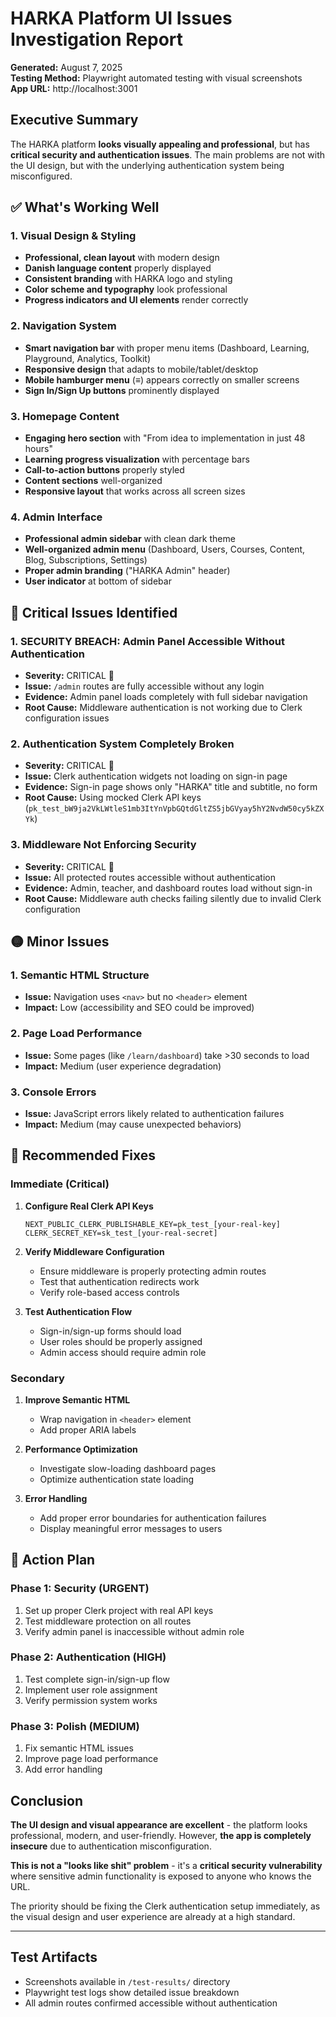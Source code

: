 # HARKA Platform UI Issues Investigation Report

**Generated:** August 7, 2025  
**Testing Method:** Playwright automated testing with visual screenshots  
**App URL:** http://localhost:3001  

## Executive Summary

The HARKA platform **looks visually appealing and professional**, but has **critical security and authentication issues**. The main problems are not with the UI design, but with the underlying authentication system being misconfigured.

## ✅ What's Working Well

### 1. Visual Design & Styling
- **Professional, clean layout** with modern design
- **Danish language content** properly displayed
- **Consistent branding** with HARKA logo and styling
- **Color scheme and typography** look professional
- **Progress indicators and UI elements** render correctly

### 2. Navigation System
- **Smart navigation bar** with proper menu items (Dashboard, Learning, Playground, Analytics, Toolkit)
- **Responsive design** that adapts to mobile/tablet/desktop
- **Mobile hamburger menu** (≡) appears correctly on smaller screens
- **Sign In/Sign Up buttons** prominently displayed

### 3. Homepage Content
- **Engaging hero section** with "From idea to implementation in just 48 hours"
- **Learning progress visualization** with percentage bars
- **Call-to-action buttons** properly styled
- **Content sections** well-organized
- **Responsive layout** that works across all screen sizes

### 4. Admin Interface
- **Professional admin sidebar** with clean dark theme
- **Well-organized admin menu** (Dashboard, Users, Courses, Content, Blog, Subscriptions, Settings)
- **Proper admin branding** ("HARKA Admin" header)
- **User indicator** at bottom of sidebar

## 🚨 Critical Issues Identified

### 1. **SECURITY BREACH: Admin Panel Accessible Without Authentication**
- **Severity:** CRITICAL 🔴
- **Issue:** `/admin` routes are fully accessible without any login
- **Evidence:** Admin panel loads completely with full sidebar navigation
- **Root Cause:** Middleware authentication is not working due to Clerk configuration issues

### 2. **Authentication System Completely Broken**
- **Severity:** CRITICAL 🔴
- **Issue:** Clerk authentication widgets not loading on sign-in page
- **Evidence:** Sign-in page shows only "HARKA" title and subtitle, no form
- **Root Cause:** Using mocked Clerk API keys (`pk_test_bW9ja2VkLWtleS1mb3ItYnVpbGQtdGltZS5jbGVyay5hY2NvdW50cy5kZXYk`)

### 3. **Middleware Not Enforcing Security**
- **Severity:** CRITICAL 🔴
- **Issue:** All protected routes accessible without authentication
- **Evidence:** Admin, teacher, and dashboard routes load without sign-in
- **Root Cause:** Middleware auth checks failing silently due to invalid Clerk configuration

## 🟡 Minor Issues

### 1. **Semantic HTML Structure**
- **Issue:** Navigation uses `<nav>` but no `<header>` element
- **Impact:** Low (accessibility and SEO could be improved)

### 2. **Page Load Performance**
- **Issue:** Some pages (like `/learn/dashboard`) take >30 seconds to load
- **Impact:** Medium (user experience degradation)

### 3. **Console Errors**
- **Issue:** JavaScript errors likely related to authentication failures
- **Impact:** Medium (may cause unexpected behaviors)

## 🔧 Recommended Fixes

### Immediate (Critical)
1. **Configure Real Clerk API Keys**
   ```env
   NEXT_PUBLIC_CLERK_PUBLISHABLE_KEY=pk_test_[your-real-key]
   CLERK_SECRET_KEY=sk_test_[your-real-secret]
   ```

2. **Verify Middleware Configuration**
   - Ensure middleware is properly protecting admin routes
   - Test that authentication redirects work
   - Verify role-based access controls

3. **Test Authentication Flow**
   - Sign-in/sign-up forms should load
   - User roles should be properly assigned
   - Admin access should require admin role

### Secondary
1. **Improve Semantic HTML**
   - Wrap navigation in `<header>` element
   - Add proper ARIA labels

2. **Performance Optimization**
   - Investigate slow-loading dashboard pages
   - Optimize authentication state loading

3. **Error Handling**
   - Add proper error boundaries for authentication failures
   - Display meaningful error messages to users

## 🎯 Action Plan

### Phase 1: Security (URGENT)
1. Set up proper Clerk project with real API keys
2. Test middleware protection on all routes
3. Verify admin panel is inaccessible without admin role

### Phase 2: Authentication (HIGH)
1. Test complete sign-in/sign-up flow
2. Implement user role assignment
3. Verify permission system works

### Phase 3: Polish (MEDIUM)
1. Fix semantic HTML issues
2. Improve page load performance
3. Add error handling

## Conclusion

**The UI design and visual appearance are excellent** - the platform looks professional, modern, and user-friendly. However, **the app is completely insecure** due to authentication misconfiguration. 

**This is not a "looks like shit" problem** - it's a **critical security vulnerability** where sensitive admin functionality is exposed to anyone who knows the URL.

The priority should be fixing the Clerk authentication setup immediately, as the visual design and user experience are already at a high standard.

---

## Test Artifacts
- Screenshots available in `/test-results/` directory
- Playwright test logs show detailed issue breakdown
- All admin routes confirmed accessible without authentication